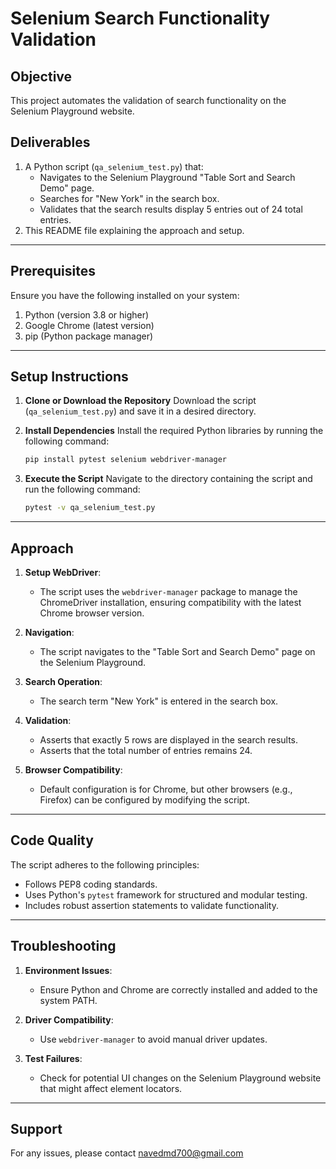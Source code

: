 # Selenium Search Functionality Validation

## Objective
This project automates the validation of search functionality on the Selenium Playground website.

## Deliverables
1. A Python script (`qa_selenium_test.py`) that:
   - Navigates to the Selenium Playground "Table Sort and Search Demo" page.
   - Searches for "New York" in the search box.
   - Validates that the search results display 5 entries out of 24 total entries.
2. This README file explaining the approach and setup.

---

## Prerequisites
Ensure you have the following installed on your system:

1. Python (version 3.8 or higher)
2. Google Chrome (latest version)
3. pip (Python package manager)

---

## Setup Instructions

1. **Clone or Download the Repository**
   Download the script (`qa_selenium_test.py`) and save it in a desired directory.

2. **Install Dependencies**
   Install the required Python libraries by running the following command:
   ```bash
   pip install pytest selenium webdriver-manager
   ```

3. **Execute the Script**
   Navigate to the directory containing the script and run the following command:
   ```bash
   pytest -v qa_selenium_test.py
   ```

---

## Approach

1. **Setup WebDriver**:
   - The script uses the `webdriver-manager` package to manage the ChromeDriver installation, ensuring compatibility with the latest Chrome browser version.

2. **Navigation**:
   - The script navigates to the "Table Sort and Search Demo" page on the Selenium Playground.

3. **Search Operation**:
   - The search term "New York" is entered in the search box.

4. **Validation**:
   - Asserts that exactly 5 rows are displayed in the search results.
   - Asserts that the total number of entries remains 24.

5. **Browser Compatibility**:
   - Default configuration is for Chrome, but other browsers (e.g., Firefox) can be configured by modifying the script.

---

## Code Quality
The script adheres to the following principles:

- Follows PEP8 coding standards.
- Uses Python's `pytest` framework for structured and modular testing.
- Includes robust assertion statements to validate functionality.

---

## Troubleshooting

1. **Environment Issues**:
   - Ensure Python and Chrome are correctly installed and added to the system PATH.

2. **Driver Compatibility**:
   - Use `webdriver-manager` to avoid manual driver updates.

3. **Test Failures**:
   - Check for potential UI changes on the Selenium Playground website that might affect element locators.

---

## Support
For any issues, please contact navedmd700@gmail.com

